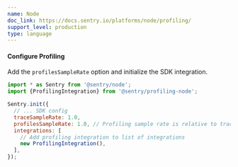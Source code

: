 ```yaml
---
name: Node
doc_link: https://docs.sentry.io/platforms/node/profiling/
support_level: production
type: language
---
```


#### Configure Profiling

Add the `profilesSampleRate` option and initialize the SDK integration.

```javascript
import * as Sentry from '@sentry/node';
import {ProfilingIntegration} from '@sentry/profiling-node';

Sentry.init({
  // ... SDK config
  traceSampleRate: 1.0,
  profilesSampleRate: 1.0, // Profiling sample rate is relative to tracesSampleRate
  integrations: [
    // Add profiling integration to list of integrations
    new ProfilingIntegration(),
  ],
});
```
